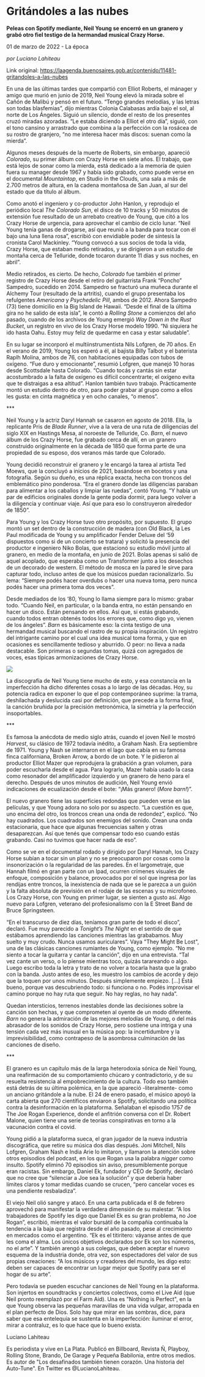 # Gritándoles a las nubes

**Peleas con Spotify mediante, Neil Young se encerró en un granero y grabó otro fiel testigo de la hermandad musical Crazy Horse.**

01 de marzo de 2022 - La época

_por Luciano Lahiteau_

Link original: https://laagenda.buenosaires.gob.ar/contenido/11481-gritandoles-a-las-nubes



En una de las últimas tardes que compartió con Elliot Roberts, el mánager y amigo que murió en junio de 2019, Neil Young elevó la mirada sobre el Cañón de Malibú y pensó en el futuro. “Tengo grandes melodías, y las letras son todas blasfemias”, dijo mientras Colonia Calabasas ardía bajo el sol, al norte de Los Ángeles. Siguió un silencio, donde el resto de los presentes cruzó miradas azoradas. “Le estaba diciendo a Elliot el otro día”, siguió, con el tono cansino y arrastrado que combina a la perfección con la rosácea de su rostro de granjero, “no me interesa hacer más discos: suenan como la mierda”.




Algunos meses después de la muerte de Roberts, sin embargo, apareció *Colorado*, su primer álbum con Crazy Horse en siete años. El trabajo, que está lejos de sonar como la mierda, está dedicado a la memoria de quien fuera su manager desde 1967 y había sido grabado, como puede verse en el documental *Mountaintop*, en Studio in the Clouds, una sala a más de 2.700 metros de altura, en la cadena montañosa de San Juan, al sur del estado que da título al álbum.




Como anotó el ingeniero y co-productor John Hanlon, y reprodujo el periódico local *The Colorado Sun*, el disco de 10 tracks y 50 minutos de extensión fue resultado de un arrebato creativo de Young, que citó a los Crazy Horse de urgencia, para aprovechar el cambio de ciclo lunar. “Neil Young tenía ganas de drogarse, así que reunió a la banda para tocar con él bajo una luna llena rosa”, escribió con envidiable poder de síntesis la cronista Carol Mackinley. “Young convocó a sus socios de toda la vida, Crazy Horse, que estaban medio retirados, y se dirigieron a un estudio de montaña cerca de Telluride, donde tocaron durante 11 días y sus noches, en abril”.




Medio retirados, es cierto. De hecho, *Colorado* fue también el primer registro de Crazy Horse desde el retiro del guitarrista Frank “Poncho” Sampedro, sucedido en 2014. Sampedro se fracturó una muñeca durante el Alchemy Tour (resultado de la artritis), cuando el grupo presentaba los refulgentes *Americana* y *Psychedelic Pill*, ambos de 2012. Ahora Sampedro (73) tiene domicilio en la Big Island de Hawaii. “Desde el final de la última gira no he salido de esta isla”, le contó a *Rolling Stone* a comienzos del año pasado, cuando de los archivos de Young emergió *Way Down in the Rust Bucket*, un registro en vivo de los Crazy Horse modelo 1990. “Ni siquiera he ido hasta Oahu. Estoy muy feliz de quedarme en casa y estar saludable”.




En su lugar se incorporó el multiinstrumentista Nils Lofgren, de 70 años. En el verano de 2019, Young los esperó a él, al bajista Billy Talbot y el baterista Raplh Molina, ambos de 76, con habitaciones equipadas con tubos de oxígeno. “Fue duro y emocionante”, resumió Lofgren, que manejó 10 horas desde Scottsdale hasta Colorado. “Cuando tocás y cantás sin estar acostumbrado a la falta de oxígeno es difícil concentrarte; el oxígeno evita que te distraigas a esa altitud”. Hanlon también tuvo trabajo. Prácticamente montó un estudio dentro de otro, para poder grabar al grupo como a ellos les gusta: en cinta magnética y en ocho canales, “o menos”.




\*\*\*




Neil Young y la actriz Daryl Hannah se casaron en agosto de 2018. Ella, la replicante Pris de *Blade Runner*, vive a la vera de una ruta de diligencias del siglo XIX en Hastings Mesa, al noroeste de Telluride, Co. *Barn*, el nuevo álbum de los Crazy Horse, fue grabado cerca de allí, en un granero construido originalmente en la década de 1850 que forma parte de una propiedad de su esposo, dos veranos más tarde que Colorado.




Young decidió reconstruir el granero y le encargó la tarea al artista Ted Moews, que la concluyó a inicios de 2021, basándose en bocetos y una fotografía. Según su dueño, es una réplica exacta, hecha con troncos del emblemático pino ponderosa. “Era el granero donde las diligencias paraban para alimentar a los caballos y limpiar las ruedas”, contó Young. “Y había un par de edificios originales donde la gente podía dormir, para luego volver a la diligencia y continuar viaje. Así que para eso lo construyeron alrededor de 1850”.




Para Young y los Crazy Horse tuvo otro propósito, por supuesto. El grupo montó un set dentro de la construcción de madera (con Old Black, la Les Paul modificada de Young y su amplificador Fender Deluxe del ‘59 dispuestos como si de un concierto se tratara) y solicitó la presencia del productor e ingeniero Niko Bolas, que estacionó su estudio móvil junto al granero, en medio de la montaña, en junio de 2021. Bolas apenas si salió de aquel acoplado, que esperaba como un Transformer junto a los desechos de un decorado de western. El método de mosca en la pared le sirve para capturar todo, incluso antes de que los músicos puedan racionalizarlo. Su lema: “Siempre podés hacer overdubs o hacer una nueva toma, pero nunca podés hacer una primera toma dos veces”.




Desde mediados de los ‘80, Young lo llama siempre para lo mismo: grabar todo. “Cuando Neil, en particular, o la banda entra, no están pensando en hacer un disco. Están pensando en ellos. Así que, si estás grabando, cuando todos entran obtenés todos los errores que, como digo yo, vienen de los ángeles”. *Barn* es básicamente eso: la cinta testigo de una hermandad musical buscando el rastro de su propia inspiración. Un registro del intrigante camino por el cual una idea musical toma forma, y que en ocasiones es sencillamente tedioso y aburrido. O peor: no lleva a nada destacable. Son primeras o segundas tomas, quizá con agregados de voces, esas típicas armonizaciones de Crazy Horse.




![](https://cdn.feater.me/files/images/154567/2f1dfde7-e787-4c42-90ac-fe86d5900a4a.png)




La discografía de Neil Young tiene mucho de esto, y esa constancia en la imperfección ha dicho diferentes cosas a lo largo de las décadas. Hoy, su potencia radica en exponer lo que el pop contemporáneo suprime: la trama, deshilachada y deslucida casi por definición, que precede a la forma final, la canción bruñida por la precisión metronómica, la simetría y la perfección insoportables.




\*\*\*




Es famosa la anécdota de medio siglo atrás, cuando el joven Neil le mostró *Harvest*, su clásico de 1972 todavía inédito, a Graham Nash. Era septiembre de 1971. Young y Nash se internaron en el lago que cabía en su famosa finca californiana, Broken Arrow, a bordo de un bote. Y le pidieron al productor Elliot Mazer que reprodujera la grabación a gran volumen, para poder escucharla desde el agua. Para lograrlo, Mazer había usado la casa como resonador del amplificador izquierdo y un granero de heno para el derecho. Después de unos minutos de audición, Neil Young envió indicaciones de ecualización desde el bote: “¡Más granero! (*More barn!*)”.




El nuevo granero tiene las superficies redondas que pueden verse en las películas, y que Young adora no solo por su aspecto. “La cuestión es que, uno encima del otro, los troncos crean una onda de redondez”, explicó. “No hay cuadrados. Los cuadrados son enemigos del sonido. Crean una onda estacionaria, que hace que algunas frecuencias salten y otras desaparezcan. Así que tenés que compensar todo eso cuando estás grabando. Casi no tuvimos que hacer nada de eso”.




Como se ve en el documental rodado y dirigido por Daryl Hannah, los Crazy Horse subían a tocar sin un plan y no se preocuparon por cosas como la insonorización o la regularidad de las paredes. En el largometraje, que Hannah filmó en gran parte con un Ipad, ocurren crímenes visuales de enfoque, composición y balance, provocados por el sol que ingresa por las rendijas entre troncos, la inexistencia de nada que se le parezca a un guión y la falta absoluta de previsión en el rodaje de las escenas y su microfoneo. Los Crazy Horse, con Young en primer lugar, se sienten a gusto así. Algo nuevo para Lofgren, veterano del profesionalismo con la E Street Band de Bruce Springsteen.




“En el transcurso de diez días, teníamos gran parte de todo el disco”, declaró. Fue muy parecido a *Tonight’s The Night* en el sentido de que estábamos aprendiendo las canciones mientras las grababamos. Muy suelto y muy crudo. Nunca usamos auriculares”. Vaya "They Might Be Lost", una de las clásicas canciones rumiantes de Young, como ejemplo. “No me siento a tocar la guitarra y cantar la canción”, dijo en una entrevista. “Tal vez cante un verso, o lo piense mientras toco, quizás tarareando o algo. Luego escribo toda la letra y trato de no volver a tocarla hasta que la grabo con la banda. Justo antes de eso, les muestro los cambios de acorde y dejo que la toquen por unos minutos. Después simplemente empiezo. [...] Está bueno, porque vas descubriendo todo: si funciona o no. Podés improvisar el camino porque no hay ruta que seguir. No hay reglas, no hay nada”.




Quedan intersticios, terrenos inestables donde las decisiones sobre la canción son hechas, y que comprometen al oyente de un modo diferente. *Barn* no genera la admiración de las mejores melodías de Young, o del más abrasador de los sonidos de Crazy Horse, pero sostiene una intriga y una tensión cada vez más inusual en la música pop: la incertidumbre y la imprevisibilidad, como contrapeso de la asombrosa culminación de las canciones de diseño.




\*\*\*




El granero es un capítulo más de la larga heterodoxia sónica de Neil Young, una reafirmación de su comportamiento chúcaro y contradictorio, y de su resuelta resistencia al empobrecimiento de la cultura. Todo eso también está detrás de su última polémica, en la que apareció -literalmente- como un anciano gritándole a la nube. El 24 de enero pasado, el músico apoyó la carta abierta que 270 científicos enviaron a Spotify, solicitando una política contra la desinformación en la plataforma. Señalaban el episodio 1757 de The Joe Rogan Experience, donde el anfitrión conversa con el Dr. Robert Malone, quien tiene una serie de teorías conspirativas en torno a la vacunación contra el covid.




Young pidió a la plataforma sueca, el gran jugador de la nueva industria discográfica, que retire su música dos días después. Joni Mitchell, Nils Lofgren, Graham Nash e India Arie lo imitaron, y llamaron la atención sobre otros episodios del podcast, en los que Rogan usa la palabra *nigger* como insulto. Spotify eliminó 70 episodios sin aviso, presumiblemente porque eran racistas. Sin embargo, Daniel Ek, fundador y CEO de Spotify, declaró que no cree que “silenciar a Joe sea la solución” y que debería haber límites claros y tomar medidas cuando se crucen, “pero cancelar voces es una pendiente resbaladiza”.




El viejo Neil olió sangre y atacó. En una carta publicada el 8 de febrero aprovechó para manifestar la verdadera dimensión de su malestar. “A los trabajadores de Spotify les digo que Daniel Ek es su gran problema, no Joe Rogan”, escribió, mientras el valor bursátil de la compañía continuaba la tendencia a la baja que registra desde el año pasado, pese al crecimiento en mercados como el argentino. “Ek es el titiritero: váyanse antes de que les coma el alma. Los únicos objetivos declarados por Ek son los números, no el arte”. Y también arengó a sus colegas, que deben aceptar el nuevo esquema de la industria donde, otra vez, son espectadores del valor de sus propias creaciones: “A los músicos y creadores del mundo, les digo esto: deben ser capaces de encontrar un lugar mejor que Spotify para ser el hogar de su arte”.




Pero todavía se pueden escuchar canciones de Neil Young en la plataforma. Son injertos en soundtracks y conciertos colectivos, como el Live Aid (que Neil pronto reemplazó por el Farm Aid). Una es "Nothing is Perfect", en la que Young observa las pequeñas maravillas de una vida vulgar, arropada en el plan perfecto de Dios. Solo hay que mirar en las sombras, dice, para saber que esa entelequia se sustenta en la imperfección: iluminar el error, mirar a contraluz, es lo que hace que lo bueno exista.




Luciano Lahiteau




Es periodista y vive en La Plata. Publicó en Billboard, Revista Ñ, Playboy, Rolling Stone, Brando, De Garage y Pequeña Babilonia, entre otros medios. Es autor de "Los desafinados también tienen corazón. Una historia del Auto-Tune". En Twitter es @LucianoLahiteau.



